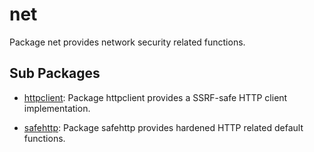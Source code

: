 # net

Package net provides network security related functions.

## Sub Packages

* [httpclient](./httpclient): Package httpclient provides a SSRF-safe HTTP client implementation.

* [safehttp](./safehttp): Package safehttp provides hardened HTTP related default functions.

